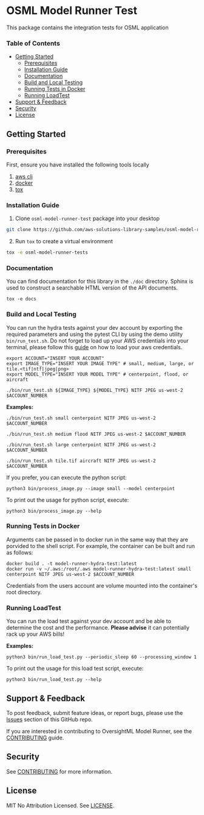 # OSML Model Runner Test

This package contains the integration tests for OSML application

### Table of Contents
* [Getting Started](#getting-started)
    * [Prerequisites](#prerequisites)
    * [Installation Guide](#installation-guide)
    * [Documentation](#documentation)
    * [Build and Local Testing](#build-and-local-testing)
    * [Running Tests in Docker](#running-tests-in-docker)
    * [Running LoadTest](#running-loadtest)
* [Support & Feedback](#support--feedback)
* [Security](#security)
* [License](#license)


## Getting Started
### Prerequisites

First, ensure you have installed the following tools locally

1. [aws cli](https://docs.aws.amazon.com/cli/latest/userguide/install-cliv2.html)
2. [docker](https://nodejs.org/en)
3. [tox](https://tox.wiki/en/latest/installation.html)

### Installation Guide

1. Clone `osml-model-runner-test` package into your desktop

```sh
git clone https://github.com/aws-solutions-library-samples/osml-model-runner-test.git
```

2. Run `tox` to create a virtual environment

```sh
tox -e osml-model-runner-tests
```

### Documentation

You can find documentation for this library in the `./doc` directory. Sphinx is used to construct a searchable HTML
version of the API documents.

```shell
tox -e docs
```

### Build and Local Testing

You can run the hydra tests against your dev account by exporting the required parameters and using the pytest CLI by
using the demo utility ``bin/run_test.sh``. Do not forget to load up your AWS credentials into your terminal, please follow this [guide](https://docs.aws.amazon.com/cli/latest/userguide/cli-chap-configure.html) on how to load your aws credentials. 


```
export ACCOUNT="INSERT YOUR ACCOUNT"
export IMAGE_TYPE="INSERT YOUR IMAGE TYPE" # small, medium, large, or tile.<tif|ntf|jpeg|png>
export MODEL_TYPE="INSERT YOUR MODEL TYPE" # centerpoint, flood, or aircraft

./bin/run_test.sh ${IMAGE_TYPE} ${MODEL_TYPE} NITF JPEG us-west-2 $ACCOUNT_NUMBER
```

**Examples:**

```
./bin/run_test.sh small centerpoint NITF JPEG us-west-2 $ACCOUNT_NUMBER

./bin/run_test.sh medium flood NITF JPEG us-west-2 $ACCOUNT_NUMBER

./bin/run_test.sh large centerpoint NITF JPEG us-west-2 $ACCOUNT_NUMBER

./bin/run_test.sh tile.tif aircraft NITF JPEG us-west-2 $ACCOUNT_NUMBER
```

If you prefer, you can execute the python script:

```
python3 bin/process_image.py --image small --model centerpoint
```

To print out the usage for python script, execute:
```
python3 bin/process_image.py --help
```

### Running Tests in Docker
Arguments can be passed in to docker run in the same way that they are porvided to the shell script. For example, the container can be built and run as follows:

```
docker build . -t model-runner-hydra-test:latest
docker run -v ~/.aws:/root/.aws model-runner-hydra-test:latest small centerpoint NITF JPEG us-west-2 $ACCOUNT_NUMBER
```

Credentials from the users account are volume mounted into the container's root directory.

### Running LoadTest

You can run the load test against your dev account and be able to determine the cost and the performance. **Please advise** it can potentially rack up your AWS bills!

**Examples:**
```
python3 bin/run_load_test.py --periodic_sleep 60 --processing_window 1
```

To print out the usage for this load test script, execute:

```
python3 bin/run_load_test.py --help
```

## Support & Feedback

To post feedback, submit feature ideas, or report bugs, please use the [Issues](https://github.com/aws-solutions-library-samples/osml-model-runner-test/issues) section of this GitHub repo.

If you are interested in contributing to OversightML Model Runner, see the [CONTRIBUTING](CONTRIBUTING.md) guide.

## Security

See [CONTRIBUTING](CONTRIBUTING.md#security-issue-notifications) for more information.

## License

MIT No Attribution Licensed. See [LICENSE](LICENSE).
